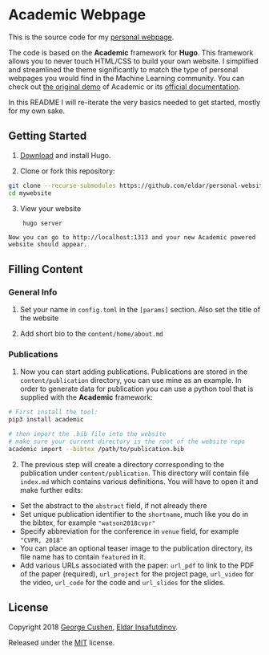 # Academic Webpage

This is the source code for my [personal webpage](https://eldar.github.io/).

The code is based on the **Academic** framework for **Hugo**.
This framework allows you to never touch HTML/CSS to build your own website.
I simplified and streamlined the theme significantly to match the type of personal webpages you would find in the Machine Learning community.
You can check out [the original demo](https://themes.gohugo.io/theme/academic/) of Academic or its [official documentation](https://sourcethemes.com/academic/docs/).

In this README I will re-iterate the very basics needed to get started, mostly for my own sake.

## Getting Started

1. [Download](https://github.com/gohugoio/hugo/releases) and install Hugo.

2. Clone or fork this repository:

```bash
git clone --recurse-submodules https://github.com/eldar/personal-website.git mywebsite
cd mywebsite
```

3. View your website

```bash
    hugo server
```

    Now you can go to http://localhost:1313 and your new Academic powered website should appear.

## Filling Content

### General Info
1. Set your name in `config.toml` in the `[params]` section. Also set the title of the website

2. Add short bio to the `content/home/about.md`

### Publications
1. Now you can start adding publications. Publications are stored in the `content/publication` directory, you can use mine as an example. In order to generate data for publication you can use a python tool that is supplied with the **Academic** framework:

```bash
# First install the tool:
pip3 install academic

# then import the .bib file into the website
# make sure your current directory is the root of the website repo
academic import --bibtex /path/to/publication.bib
```

2. The previous step will create a directory corresponding to the publication under `content/publication`. This directory will contain file `index.md` which contains various definitions. You will have to open it and make further edits:

- Set the abstract to the `abstract` field, if not already there
- Set unique publication identifier to the `shortname`, much like you do in the bibtex, for example `"watson2018cvpr"`
- Specify abbreviation for the conference in `venue` field, for example `"CVPR, 2018"`
- You can place an optional teaser image to the publication directory, its file name has to contain `featured` in it.
- Add various URLs associated with the paper: `url_pdf` to link to the PDF of the paper (required), `url_project` for the project page, `url_video` for the video, `url_code` for the code and `url_slides` for the slides.

## License

Copyright 2018 [George Cushen](https://georgecushen.com), [Eldar Insafutdinov](https://eldar.github.io).

Released under the [MIT](https://github.com/sourcethemes/academic-kickstart/blob/master/LICENSE.md) license.

